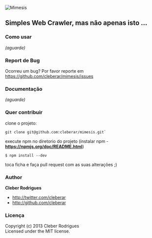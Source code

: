 ![Mimesis](https://dl.dropbox.com/u/9715789/logo.jpg)

## Simples Web Crawler, mas não apenas isto ...

### Como usar
_(aguarde)_

### Report de Bug
Ocorreu um bug? Por favor reporte em https://github.com/cleberar/mimesis/issues

### Documentação
_(aguarde)_

### Quer contribuir

clone o projeto: 
```
git clone git@github.com:cleberar/mimesis.git`
```

execute npm no diretorio do projeto (instalar npm - **https://npmjs.org/doc/README.html**)
```
$ npm install --dev
```

toca ficha e faça pull request com as suas alterações ;)

### Author
**Cleber Rodrigues**

+ http://twitter.com/cleberar
+ http://github.com/cleberar

### Licença
Copyright (c) 2013 Cleber Rodrigues  
Licensed under the MIT license.
